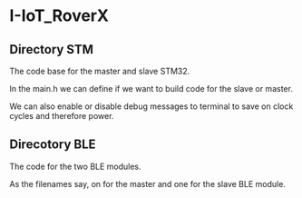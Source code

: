 # I-IoT_RoverX


## Directory STM

The code base for the master and slave STM32.

In the main.h we can define if we want to build code for the slave or master.

We can also enable or disable debug messages to terminal to save on clock cycles and therefore power.


## Direcotory BLE

The code for the two BLE modules.

As the filenames say, on for the master and one for the slave BLE module.



